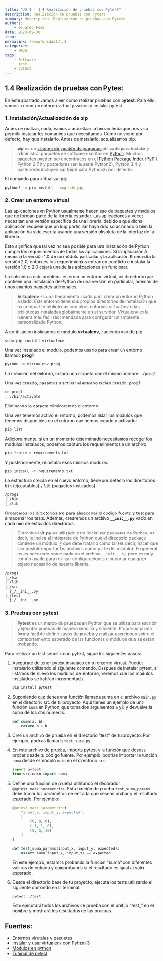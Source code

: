 ```yaml
---
title: "UD 1 - 1.4 Realización de pruebas con Pytest"
description: Realización de pruebas con Pytest
summary: description: Realización de pruebas con Pytest
authors:
    - Eduardo Fdez
date: 2023-09-30
icon: 
permalink: /prog/unidad1/1.4
categories:
    - PROG
tags:
    - Software
    - test
    - pytest
---
```


## 1.4 Realización de pruebas con Pytest

En este apartado vamos a ver como realizar pruebas con **pytest**. Para ello, vamos a crear un entorno virtual y vamos a instalar pytest.

### 1. Instalación/Actualización de pip

Antes de realizar, nada, vamos a actualizar la herramienta que nos va a permitir instalar los comandos que necesitamos. Como no viene por defecto, hay que instalarlo. Antes de instalarlo, actualizamos pip.

> **pip** es un [sistema de gestión de paquetes](https://es.wikipedia.org/wiki/Sistema_de_gesti%C3%B3n_de_paquetes) utilizado para instalar y administrar paquetes de software escritos en [Python](https://es.wikipedia.org/wiki/Python). Muchos paquetes pueden ser encontrados en el [Python Package Index](https://es.wikipedia.org/wiki/Python_Package_Index) ([PyPI](https://es.wikipedia.org/wiki/PyPI)). Python 2.7.9 y posteriores (en la serie Python2), Python 3.4 y posteriores incluyen pip (pip3 para Python3) por defecto.
>

El comando para actualizar `pip`

```bash
python3 -m pip install --upgrade pip
```

### 2. Crear un entorno virtual

Las aplicaciones en Python usualmente hacen uso de paquetes y módulos que no forman parte de la librería estándar. Las aplicaciones a veces necesitan una versión específica de una librería, debido a que dicha aplicación requiere que un bug particular haya sido solucionado o bien la aplicación ha sido escrita usando una versión obsoleta de la interfaz de la librería.

Esto significa que tal vez no sea posible para una instalación de Python cumplir los requerimientos de todas las aplicaciones. Si la aplicación A necesita la versión 1.0 de un módulo particular y la aplicación B necesita la versión 2.0, entonces los requerimientos entran en conflicto e instalar la versión 1.0 o 2.0 dejará una de las aplicaciones sin funcionar.

La solución a este problema es crear un entorno virtual, un directorio que contiene una instalación de Python de una versión en particular, además de unos cuantos paquetes adicionales.

> **Virtualenv** es una herramienta usada para crear un entorno Python aislado. Este entorno tiene sus propios directorios de instalación que no comparten bibliotecas con otros entornos virtualenv o las bibliotecas instaladas globalmente en el servidor.
Virtualenv es la manera más fácil recomendada para configurar un ambiente personalizado Python.
>

A contiuación instalamos el modulo **virtualenv**, haciendo uso de pip.

```bash
sudo pip install virtualenv
```

Una vez instalado el modulo, podemos usarlo para crear un entorno llamado **prog1**

```bash
python -m virtualenv prog1
```

La creación del entorno, creará una carpeta con el mismo nombre: `./prog1`

Una vez creado, pasamos a activar el entorno recien creado: prog1

```bash
cd prog1
. ./bin/activate
```

Eliminando la carpeta eliminaremos el entorno.

Una vez tenemos activo el entorno, podemos listar los módulos que tenemos disponibles en el entorno que hemos creado y activado:

```bash
pip list
```

Adicionalmente, si en un momento determinado necesitamos recoger los modulos instalados, podemos captura los requerimientos a un archivo.

```bash
pip freeze > requirements.txt
```

Y posteriormente, reinstalar esos mismos modulos:

```bash
pip install -r requirements.txt
```

La estructura creada en el nuevo entorno, tiene por defecto los directorios `bin` (ejecutables) y `lib` (paquetes instalados).

```bash
/prog1
|_/bin
|_/lib
```

Crearemos los directorios **src** para almacenar el codigo fuente y **test** para almacenar los tests. Ademas, crearemos un archivo **`__init__.py`** vacío en cada uno de estos dos directorios.

> El archivo **__init__.py** es utilizado para inicializar paquetes de Python, es decir, le indica al intérprete de Python que el directorio package contiene un módulo, y que debe tratarlo como tal (es decir, hacer que sea posible importar los archivos como parte del módulo).
En general no es necesario poner nada en el archivo `__init__.py`, pero es muy común usarlo para realizar configuraciones e importar cualquier objeto necesario de nuestra librería.
>

```bash
/prog1
|_/bin
|_/lib
|_/src
  |_/__ini__.py
|_/test
  |_/__ini__.py
```

### 3. Pruebas con pytest

> **Pytest** es un marco de pruebas en Python que se utiliza para escribir y ejecutar pruebas de manera sencilla y eficiente. Proporciona una forma fácil de definir casos de prueba y realizar aserciones sobre el comportamiento esperado de las funciones o módulos que se están probando.
>

Para realizar un test sencillo con pytest, sigue los siguientes pasos:

1. Asegúrate de tener pytest instalado en tu entorno virtual. Puedes instalarlo utilizando el siguiente comando.
   Despues de instalar pytest, si listamos de nuevo los módulos del entorno, veremos que los modulos instalados se habŕan incrementado.

    ```bash
    pip install pytest
    ```

2. Suponiendo que tienes una función llamada suma en el archivo `main.py` en el directorio src de tu proyecto. Aquí tienes un ejemplo de una función `suma` en Python, que toma dos argumentos `a` y `b` y devuelve la suma de los dos números.

    ```python
    def suma(a, b):
        return a + b
    ```

3. Crea un archivo de prueba en el directorio "test" de tu proyecto. Por ejemplo, podrías llamarlo `test_suma.py`.
4. En este archivo de prueba, importa pytest y la función que deseas probar desde tu código fuente. Por ejemplo, podrías importar la función `suma` desde el módulo `main` en el directorio `src`.

    ```python
    import pytest
    from src.main import suma
    
    ```

5. Define una función de prueba utilizando el decorador `@pytest.mark.parametrize`. Esta función de prueba `test_suma_params` debe tomar los parámetros de entrada que deseas probar y el resultado esperado. Por ejemplo:

    ```python
    @pytest.mark.parametrize(
        "input_x, input_y, expected",
        [
            (0, 0, 0),
            (-1, 1, 0),
            (5, 5, 10)
        ]
    )
    
    def test_suma_params(input_x, input_y, expected):
        assert suma(input_x, input_y) == expected
    
    ```
  
    En este ejemplo, estamos probando la función "suma" con diferentes valores de entrada y comprobando si el resultado es igual al valor esperado.

6. Desde el directorio base de tu proyecto, ejecuta los tests utilizando el siguiente comando en la terminal:

    ```bash
    pytest ./test
    
    ```
    
    Esto ejecutará todos los archivos de prueba con el prefijo "test_" en el nombre y mostrará los resultados de las pruebas.

## Fuentes:

- [Entornos virutales y paquetes.](https://docs.python.org/es/3/tutorial/venv.html)
- [Instalar y usar virtualenv con Python 3](https://www.notion.so/Qu-es-el-Cyber-Kill-Chain-1-600ccf7d6ee24cb2ae8601e10b6e9348?pvs=21)
- [Módulos en python](https://docs.python.org/es/3/tutorial/modules.html)
- [Tutorial de pytest](https://misovirtual.virtual.uniandes.edu.co/codelabs/tutorial-PyTest/index.html#0)

